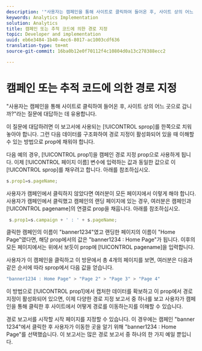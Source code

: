 ```yaml
---
description: '"사용자는 캠페인을 통해 사이트로 클릭하여 들어온 후, 사이트 상의 어느 곳으로 갑니까?"라는 질문에 대답하는 데 유용합니다.'
keywords: Analytics Implementation
solution: Analytics
title: 캠페인 또는 추적 코드에 의한 경로 지정
topic: Developer and implementation
uuid: eb6e3484-1b40-4ec6-8017-ac1003cdf636
translation-type: tm+mt
source-git-commit: 16ba0b12e0f70112f4c10804d0a13c278388ecc2

---
```



# 캠페인 또는 추적 코드에 의한 경로 지정

"사용자는 캠페인을 통해 사이트로 클릭하여 들어온 후, 사이트 상의 어느 곳으로 갑니까?"라는 질문에 대답하는 데 유용합니다.

이 질문에 대답하려면 이 보고서에 사용되는 [!UICONTROL sprop]를 한쪽으로 치워 놓아야 합니다. 그런 다음 데이터를 구조화하여 경로 지정이 활성화되어 있을 때 이해할 수 있는 방법으로 prop에 채워야 합니다.

다음 예의 경우, [!UICONTROL prop1]을 캠페인 경로 지정 prop으로 사용하게 됩니다. 이제 [!UICONTROL 페이지 이름] 변수에 입력하는 값과 동일한 값으로 이 [!UICONTROL sprop]를 채우려고 합니다. 아래를 참조하십시오.

```js
s.prop1=s.pageName;
```

사용자가 캠페인에서 클릭하지 않았다면 여러분이 모든 페이지에서 이렇게 해야 합니다. 사용자가 캠페인에서 클릭했고 캠페인의 랜딩 페이지에 있는 경우, 여러분은 캠페인과 [!UICONTROL pagename]의 연결로 prop을 채웁니다. 아래를 참조하십시오.

```js
 s.prop1=s.campaign + ' : ' + s.pageName;
```

클릭한 캠페인의 이름이 "banner1234"였고 랜딩한 페이지의 이름이 "Home Page"였다면, 해당 prop에서의 값은 "banner1234 : Home Page"가 됩니다. 이후의 모든 페이지에서는 위에서 보듯이 prop에 [!UICONTROL pagename]을 입력합니다.

사용자가 이 캠페인을 클릭하고 이 방문에서 총 4개의 페이지를 보면, 여러분은 다음과 같은 순서에 따라 sprop에서 다음 값을 얻습니다.

```js
"banner1234 : Home Page" > "Page 2" > "Page 3" > "Page 4"
```

이 방법으로 [!UICONTROL prop1]에서 캡처한 데이터를 확보하고 이 prop에서 경로 지정이 활성화되어 있으면, 이제 다양한 경로 지정 보고서 중 하나를 보고 사용자가 캠페인을 통해 클릭한 후 사이트에서 어떻게 경로를 이동하는지를 이해할 수 있습니다.

경로 보고서를 시작할 시작 페이지를 지정할 수 있습니다. 이 경우에는 캠페인 "banner 1234"에서 클릭한 후 사용자가 이동한 곳을 알기 위해 "banner1234 : Home Page"를 선택했습니다. 이 보고서는 많은 경로 보고서 중 하나의 한 가지 예일 뿐입니다.
